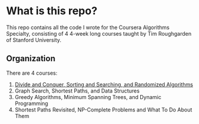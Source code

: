 # What is this repo?

This repo contains all the code I wrote for the Coursera Algorithms Specialty, consisting of 4 4-week long courses taught by Tim Roughgarden of Stanford University.

## Organization

There are 4 courses:

1. [Divide and Conquer, Sorting and Searching, and Randomized Algorithms](1/)
2. Graph Search, Shortest Paths, and Data Structures
3. Greedy Algorithms, Minimum Spanning Trees, and Dynamic Programming
4. Shortest Paths Revisited, NP-Complete Problems and What To Do About Them

